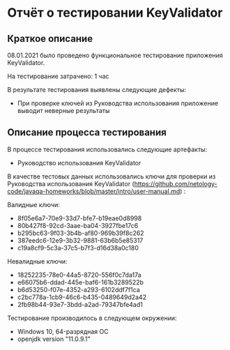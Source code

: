 # Отчёт о тестировании KeyValidator

## Краткое описание

08.01.2021 было проведено функциональное тестирование приложения KeyValidator.

На тестирование затрачено: 1 час

В результате тестирования выявлены следующие дефекты:
* При проверке ключей из Руководства использования приложение выводит неверные результаты

## Описание процесса тестирования

В процессе тестирования использовались следующие артефакты:
* Руководство использования KeyValidator

В качестве тестовых данных использовались ключи для проверки из Руководства использования KeyValidator (https://github.com/netology-code/javaqa-homeworks/blob/master/intro/user-manual.md) :

Валидные ключи:
*  8f05e6a7-70e9-33d7-bfe7-b19eae0d8998
* 80b427f8-92cd-3aae-ba04-3927fbe17c6
* b295bc63-9f03-3b4b-af80-969b39f8c262
* 387eedc6-12e9-3b32-9881-63b6b5e85317
* c19a8cf9-5c3a-37c5-b7f3-d16d38a0c180

Невалидные ключи:
* 18252235-78e0-44a5-8720-556f0c7da17a
* e66075b6-ddad-445e-baf6-161b3289522b
* b6d53250-f07e-4352-a293-6102ddf7f1ca
* c2bc778a-1cb9-46c6-b435-0489649d2a42
* 2fb98b44-93e7-3bdd-a2ad-79347bfe4ad1

Тестирование производилось в следующем окружении:
* Windows 10, 64-разрядная ОС
* openjdk version "11.0.9.1"

